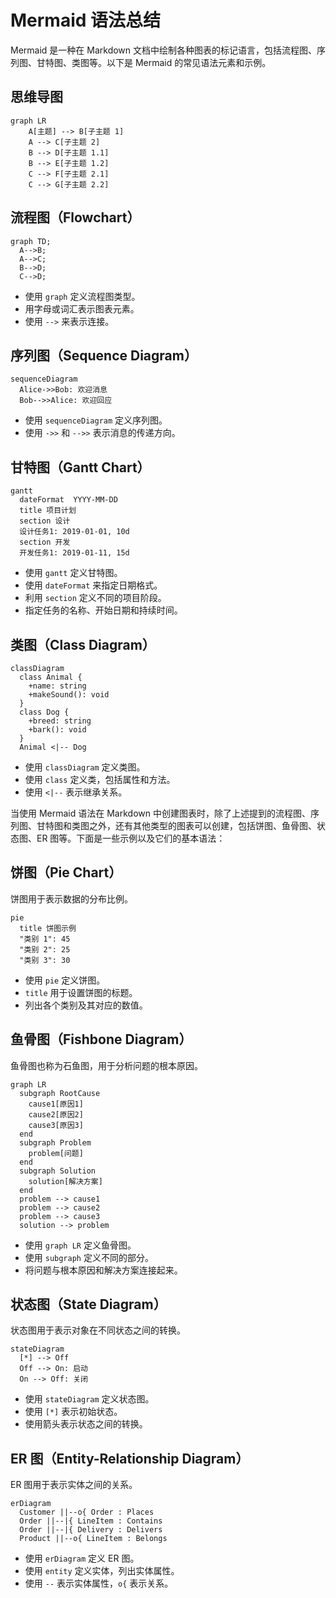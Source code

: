 # Mermaid 语法总结

Mermaid 是一种在 Markdown 文档中绘制各种图表的标记语言，包括流程图、序列图、甘特图、类图等。以下是 Mermaid 的常见语法元素和示例。

## 思维导图

```mermaid
graph LR
    A[主题] --> B[子主题 1]
    A --> C[子主题 2]
    B --> D[子主题 1.1]
    B --> E[子主题 1.2]
    C --> F[子主题 2.1]
    C --> G[子主题 2.2]
```

## 流程图（Flowchart）

```mermaid
graph TD;
  A-->B;
  A-->C;
  B-->D;
  C-->D;
```

- 使用 `graph` 定义流程图类型。
- 用字母或词汇表示图表元素。
- 使用 `-->` 来表示连接。

## 序列图（Sequence Diagram）

```mermaid
sequenceDiagram
  Alice->>Bob: 欢迎消息
  Bob-->>Alice: 欢迎回应
```

- 使用 `sequenceDiagram` 定义序列图。
- 使用 `->>` 和 `-->>` 表示消息的传递方向。

## 甘特图（Gantt Chart）

```mermaid
gantt
  dateFormat  YYYY-MM-DD
  title 项目计划
  section 设计
  设计任务1: 2019-01-01, 10d
  section 开发
  开发任务1: 2019-01-11, 15d
```

- 使用 `gantt` 定义甘特图。
- 使用 `dateFormat` 来指定日期格式。
- 利用 `section` 定义不同的项目阶段。
- 指定任务的名称、开始日期和持续时间。

## 类图（Class Diagram）

```mermaid
classDiagram
  class Animal {
    +name: string
    +makeSound(): void
  }
  class Dog {
    +breed: string
    +bark(): void
  }
  Animal <|-- Dog
```

- 使用 `classDiagram` 定义类图。
- 使用 `class` 定义类，包括属性和方法。
- 使用 `<|--` 表示继承关系。

当使用 Mermaid 语法在 Markdown 中创建图表时，除了上述提到的流程图、序列图、甘特图和类图之外，还有其他类型的图表可以创建，包括饼图、鱼骨图、状态图、ER 图等。下面是一些示例以及它们的基本语法：

## 饼图（Pie Chart）

饼图用于表示数据的分布比例。

```mermaid
pie
  title 饼图示例
  "类别 1": 45
  "类别 2": 25
  "类别 3": 30
```

- 使用 `pie` 定义饼图。
- `title` 用于设置饼图的标题。
- 列出各个类别及其对应的数值。

## 鱼骨图（Fishbone Diagram）

鱼骨图也称为石鱼图，用于分析问题的根本原因。

```mermaid
graph LR
  subgraph RootCause
    cause1[原因1]
    cause2[原因2]
    cause3[原因3]
  end
  subgraph Problem
    problem[问题]
  end
  subgraph Solution
    solution[解决方案]
  end
  problem --> cause1
  problem --> cause2
  problem --> cause3
  solution --> problem
```

- 使用 `graph LR` 定义鱼骨图。
- 使用 `subgraph` 定义不同的部分。
- 将问题与根本原因和解决方案连接起来。

## 状态图（State Diagram）

状态图用于表示对象在不同状态之间的转换。

```mermaid
stateDiagram
  [*] --> Off
  Off --> On: 启动
  On --> Off: 关闭
```

- 使用 `stateDiagram` 定义状态图。
- 使用 `[*]` 表示初始状态。
- 使用箭头表示状态之间的转换。

## ER 图（Entity-Relationship Diagram）

ER 图用于表示实体之间的关系。

```mermaid
erDiagram
  Customer ||--o{ Order : Places
  Order ||--|{ LineItem : Contains
  Order ||--|{ Delivery : Delivers
  Product ||--o{ LineItem : Belongs
```

- 使用 `erDiagram` 定义 ER 图。
- 使用 `entity` 定义实体，列出实体属性。
- 使用 `--` 表示实体属性，`o{` 表示关系。
